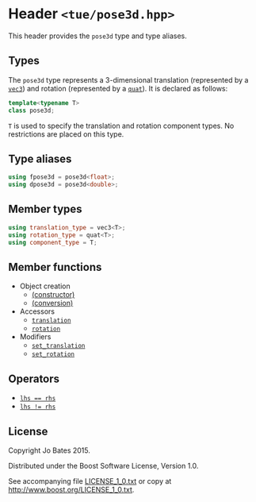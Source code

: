 Header `<tue/pose3d.hpp>`
=========================
This header provides the `pose3d` type and type aliases.

Types
-----
The `pose3d` type represents a 3-dimensional translation (represented by a
[`vec3`](vec.md)) and rotation (represented by a [`quat`](quat.md)). It is
declared as follows:

```c++
template<typename T>
class pose3d;
```

`T` is used to specify the translation and rotation component types. No
restrictions are placed on this type.

Type aliases
------------
```c++
using fpose3d = pose3d<float>;
using dpose3d = pose3d<double>;
```

Member types
------------
```c++
using translation_type = vec3<T>;
using rotation_type = quat<T>;
using component_type = T;
```

Member functions
----------------
- Object creation
    - [(constructor)](../functions/pose3d/constructor.md)
    - [(conversion)](../functions/pose3d/conversion.md)
- Accessors
    - [`translation`](../functions/pose3d/translation.md)
    - [`rotation`](../functions/pose3d/rotation.md)
- Modifiers
    - [`set_translation`](../functions/pose3d/set_translation.md)
    - [`set_rotation`](../functions/pose3d/set_rotation.md)

Operators
---------
- [`lhs == rhs`](../operators/pose3d/equality.md)
- [`lhs != rhs`](../operators/pose3d/inequality.md)

License
-------
Copyright Jo Bates 2015.

Distributed under the Boost Software License, Version 1.0.

See accompanying file [LICENSE_1_0.txt](../../LICENSE_1_0.txt) or copy at
http://www.boost.org/LICENSE_1_0.txt.
